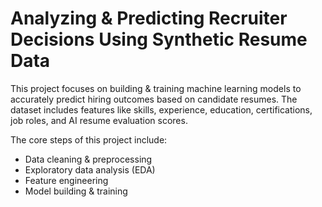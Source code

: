 # Analyzing & Predicting Recruiter Decisions Using Synthetic Resume Data
This project focuses on building & training machine learning models to accurately predict hiring outcomes based on candidate resumes. The dataset includes features like skills, experience, education, certifications, job roles, and AI resume evaluation scores. 

The core steps of this project include:
* Data cleaning & preprocessing
* Exploratory data analysis (EDA)
* Feature engineering
* Model building & training
